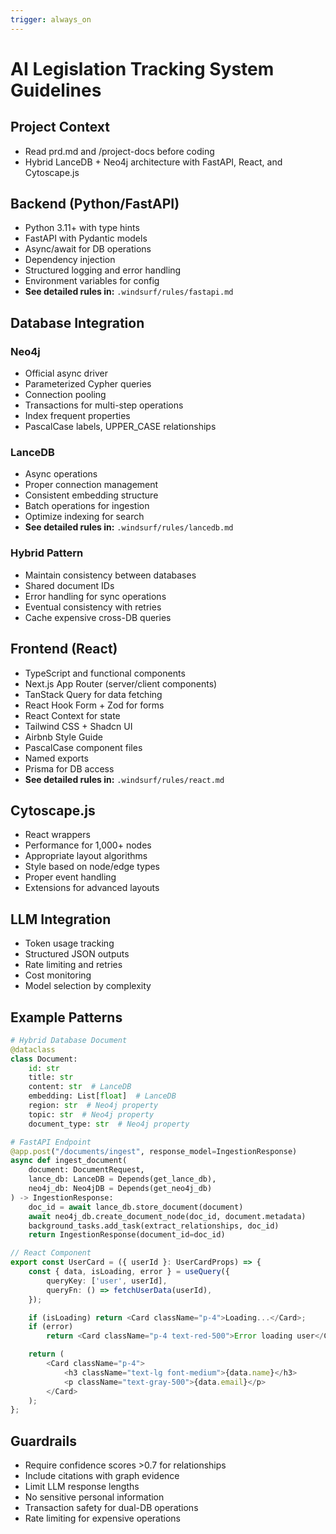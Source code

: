 ```yaml
---
trigger: always_on
---
```


# AI Legislation Tracking System Guidelines

## Project Context

- Read prd.md and /project-docs before coding
- Hybrid LanceDB + Neo4j architecture with FastAPI, React, and Cytoscape.js

## Backend (Python/FastAPI)

- Python 3.11+ with type hints
- FastAPI with Pydantic models
- Async/await for DB operations
- Dependency injection
- Structured logging and error handling
- Environment variables for config
- **See detailed rules in:** `.windsurf/rules/fastapi.md`

## Database Integration

### Neo4j

- Official async driver
- Parameterized Cypher queries
- Connection pooling
- Transactions for multi-step operations
- Index frequent properties
- PascalCase labels, UPPER_CASE relationships

### LanceDB

- Async operations
- Proper connection management
- Consistent embedding structure
- Batch operations for ingestion
- Optimize indexing for search
- **See detailed rules in:** `.windsurf/rules/lancedb.md`

### Hybrid Pattern

- Maintain consistency between databases
- Shared document IDs
- Error handling for sync operations
- Eventual consistency with retries
- Cache expensive cross-DB queries

## Frontend (React)

- TypeScript and functional components
- Next.js App Router (server/client components)
- TanStack Query for data fetching
- React Hook Form + Zod for forms
- React Context for state
- Tailwind CSS + Shadcn UI
- Airbnb Style Guide
- PascalCase component files
- Named exports
- Prisma for DB access
- **See detailed rules in:** `.windsurf/rules/react.md`

## Cytoscape.js

- React wrappers
- Performance for 1,000+ nodes
- Appropriate layout algorithms
- Style based on node/edge types
- Proper event handling
- Extensions for advanced layouts

## LLM Integration

- Token usage tracking
- Structured JSON outputs
- Rate limiting and retries
- Cost monitoring
- Model selection by complexity

## Example Patterns

```python
# Hybrid Database Document
@dataclass
class Document:
    id: str
    title: str
    content: str  # LanceDB
    embedding: List[float]  # LanceDB
    region: str  # Neo4j property
    topic: str  # Neo4j property
    document_type: str  # Neo4j property

# FastAPI Endpoint
@app.post("/documents/ingest", response_model=IngestionResponse)
async def ingest_document(
    document: DocumentRequest,
    lance_db: LanceDB = Depends(get_lance_db),
    neo4j_db: Neo4jDB = Depends(get_neo4j_db)
) -> IngestionResponse:
    doc_id = await lance_db.store_document(document)
    await neo4j_db.create_document_node(doc_id, document.metadata)
    background_tasks.add_task(extract_relationships, doc_id)
    return IngestionResponse(document_id=doc_id)
```

```typescript
// React Component
export const UserCard = ({ userId }: UserCardProps) => {
	const { data, isLoading, error } = useQuery({
		queryKey: ['user', userId],
		queryFn: () => fetchUserData(userId),
	});

	if (isLoading) return <Card className="p-4">Loading...</Card>;
	if (error)
		return <Card className="p-4 text-red-500">Error loading user</Card>;

	return (
		<Card className="p-4">
			<h3 className="text-lg font-medium">{data.name}</h3>
			<p className="text-gray-500">{data.email}</p>
		</Card>
	);
};
```

## Guardrails

- Require confidence scores >0.7 for relationships
- Include citations with graph evidence
- Limit LLM response lengths
- No sensitive personal information
- Transaction safety for dual-DB operations
- Rate limiting for expensive operations
